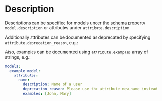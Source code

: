 # Description

Descriptions can be specified for models under the [schema](schema.md)
property `model.description` or attributes under `attribute.description`.

Additionally attributes can be documented as deprecated by specifying
`attribute.deprecation_reason`, e.g.:

Also, examples can be documented using `attribute.examples` array of strings,
e.g.:

```yml
models:
  example_model:
    attributes:
      name:
        description: Name of a user
        deprecation_reason: Please use the attribute new_name instead
        examples: [John, Mary]
```
